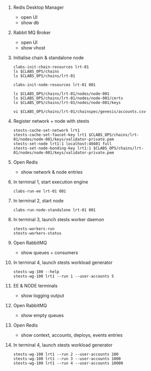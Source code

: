 1. Redis Desktop Manager

    - open UI
    - show db

2. Rabbit MQ Broker

    - open UI
    - show vhost 

3.  Initialise chain & standalone node

    ```
    clabs-init-chain-resources lrt-01
    ls $CLABS_OPS/chains
    ls $CLABS_OPS/chains/lrt-01    

    clabs-init-node-resources lrt-01 001

    ls $CLABS_OPS/chains/lrt-01/nodes/node-001
    ls $CLABS_OPS/chains/lrt-01/nodes/node-001/certs
    ls $CLABS_OPS/chains/lrt-01/nodes/node-001/keys

    vi $CLABS_OPS/chains/lrt-01/chainspec/genesis/accounts.csv        
    ```

4.  Register network + node with stests

    ```
    stests-cache-set-network lrt1
    stests-cache-set-faucet-key lrt1 $CLABS_OPS/chains/lrt-01/nodes/node-001/keys/validator-private.pem
    stests-set-node lrt1:1 localhost:40401 full
    stests-set-node-bonding-key lrt1:1 $CLABS_OPS/chains/lrt-01/nodes/node-001/keys/validator-private.pem
    ```

5. Open Redis 

    - show network & node entries

6.  In terminal 1, start execution engine

    ```
    clabs-run-ee lrt-01 001
    ```

7.  In terminal 2, start node

    ```
    clabs-run-node-standalone lrt-01 001
    ```

8. In terminal 3, launch stests worker daemon

    ```
    stests-workers-run
    stests-workers-status
    ```

9. Open RabbitMQ 

    - show queues + consumers

10. In terminal 4, launch stests workload generator

    ```
    stests-wg-100 --help
    stests-wg-100 lrt1 --run 1 --user-accounts 5
    ```

11. EE & NODE terminals

    - show logging output

12. Open RabbitMQ 

    - show empty queues

13. Open Redis

    - show context, accounts, deploys, events entries

14. In terminal 4, launch stests workload generator

    ```
    stests-wg-100 lrt1 --run 2 --user-accounts 100
    stests-wg-100 lrt1 --run 3 --user-accounts 1000
    stests-wg-100 lrt1 --run 4 --user-accounts 10000
    ```
